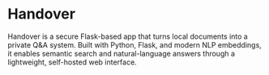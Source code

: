 # Handover
Handover is a secure Flask-based app that turns local documents into a private Q&amp;A system. Built with Python, Flask, and modern NLP embeddings, it enables semantic search and natural-language answers through a lightweight, self-hosted web interface.
